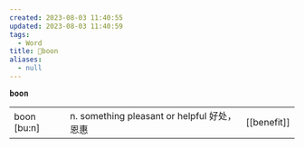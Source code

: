 ```yaml
---
created: 2023-08-03 11:40:55
updated: 2023-08-03 11:40:59
tags:
  - Word
title: 📖boon
aliases:
  - null
---
```


<pre><strong>boon</strong></pre>
|   |   |   |
|---|---|---|
|boon [bu:n]|n. something pleasant or helpful 好处，恩惠|[[benefit]]|